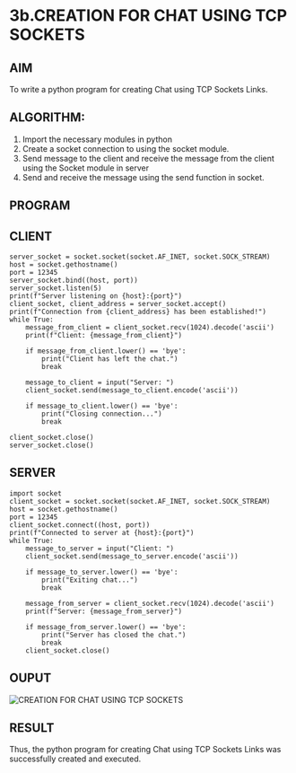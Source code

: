 # 3b.CREATION FOR CHAT USING TCP SOCKETS
## AIM
To write a python program for creating Chat using TCP Sockets Links.
## ALGORITHM:
1. Import the necessary modules in python
2. Create a socket connection to using the socket module.
3. Send message to the client and receive the message from the client using the Socket module in
 server
4. Send and receive the message using the send function in socket.
## PROGRAM
## CLIENT
```import socket
server_socket = socket.socket(socket.AF_INET, socket.SOCK_STREAM)
host = socket.gethostname()  
port = 12345  
server_socket.bind((host, port))
server_socket.listen(5)
print(f"Server listening on {host}:{port}")
client_socket, client_address = server_socket.accept()
print(f"Connection from {client_address} has been established!")
while True:
    message_from_client = client_socket.recv(1024).decode('ascii')
    print(f"Client: {message_from_client}")
    
    if message_from_client.lower() == 'bye':
        print("Client has left the chat.")
        break

    message_to_client = input("Server: ")
    client_socket.send(message_to_client.encode('ascii'))

    if message_to_client.lower() == 'bye':
        print("Closing connection...")
        break

client_socket.close()
server_socket.close()
```

## SERVER 
```
import socket
client_socket = socket.socket(socket.AF_INET, socket.SOCK_STREAM)
host = socket.gethostname() 
port = 12345 
client_socket.connect((host, port))
print(f"Connected to server at {host}:{port}")
while True:
    message_to_server = input("Client: ")
    client_socket.send(message_to_server.encode('ascii'))

    if message_to_server.lower() == 'bye':
        print("Exiting chat...")
        break

    message_from_server = client_socket.recv(1024).decode('ascii')
    print(f"Server: {message_from_server}")

    if message_from_server.lower() == 'bye':
        print("Server has closed the chat.")
        break
    client_socket.close()
```
## OUPUT

![CREATION FOR CHAT USING TCP SOCKETS](https://github.com/user-attachments/assets/45f40351-d4f1-49c3-af56-de5243dfac62)


## RESULT
Thus, the python program for creating Chat using TCP Sockets Links was successfully 
created and executed.
